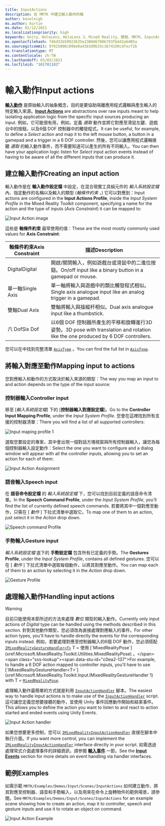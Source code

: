 ```yaml
---
title: InputActions
description: 在 MRTK 中建立輸入動作的檔
author: keveleigh
ms.author: kurtie
ms.date: 01/12/2021
ms.localizationpriority: high
keywords: Unity、HoloLens、HoloLens 2、Mixed Reality、開發、MRTK、InputActions、
ms.openlocfilehash: f4bd32b59923635e2300d6f00b793fb4d2a6d05a
ms.sourcegitcommit: 97815006c09be0a43b3d9b33c1674150cdfecf2b
ms.translationtype: MT
ms.contentlocale: zh-TW
ms.lasthandoff: 03/03/2021
ms.locfileid: "101781183"
---
```

# <a name="input-actions"></a><span data-ttu-id="c0ea2-104">輸入動作</span><span class="sxs-lookup"><span data-stu-id="c0ea2-104">Input actions</span></span>

<span data-ttu-id="c0ea2-105">[**輸入動作**](InputActions.md) 是原始輸入的抽象概念，目的是要協助隔離應用程式邏輯與產生輸入的特定輸入來源。</span><span class="sxs-lookup"><span data-stu-id="c0ea2-105">[**Input Actions**](InputActions.md) are abstractions over raw inputs meant to help isolating application logic from the specific input sources producing an input.</span></span> <span data-ttu-id="c0ea2-106">例如，它可能很有用，例如，定義 *選取* 動作並將它對應至滑鼠左鍵、遊戲台中的按鈕，以及6個 DOF 控制器中的觸發程式。</span><span class="sxs-lookup"><span data-stu-id="c0ea2-106">It can be useful, for example, to define a *Select* action and map it to the left mouse button, a button in a gamepad and a trigger in a 6 DOF controller.</span></span> <span data-ttu-id="c0ea2-107">然後，您可以讓應用程式邏輯接聽 *選取* 的輸入動作事件，而不需要知道可以產生的所有不同輸入。</span><span class="sxs-lookup"><span data-stu-id="c0ea2-107">You can then have your application logic listen for *Select* input action events instead of having to be aware of all the different inputs that can produce it.</span></span>

## <a name="creating-an-input-action"></a><span data-ttu-id="c0ea2-108">建立輸入動作</span><span class="sxs-lookup"><span data-stu-id="c0ea2-108">Creating an input action</span></span>

<span data-ttu-id="c0ea2-109">輸入動作是在 **輸入動作設定檔** 中設定，在混合現實工具組元件的 *輸入系統設定檔* 內、指定動作的名稱以及輸入的類型 (*軸條件約束* ，) 它可以對應到：</span><span class="sxs-lookup"><span data-stu-id="c0ea2-109">Input actions are configured in the **Input Actions Profile**, inside the *Input System Profile* in the Mixed Reality Toolkit component, specifying a name for the action and the type of inputs (*Axis Constraint*) it can be mapped to:</span></span>

<img src="../Images/Input/InputActions.png" style="max-width:100%;" alt="Input Action image">

<span data-ttu-id="c0ea2-110">這些是 **軸條件約束** 最常使用的值：</span><span class="sxs-lookup"><span data-stu-id="c0ea2-110">These are the most mostly commonly used values for **Axis Constraint**:</span></span>

<span data-ttu-id="c0ea2-111">軸條件約束</span><span class="sxs-lookup"><span data-stu-id="c0ea2-111">Axis Constraint</span></span> | <span data-ttu-id="c0ea2-112">描述</span><span class="sxs-lookup"><span data-stu-id="c0ea2-112">Description</span></span>
--- | ---
<span data-ttu-id="c0ea2-113">Digital</span><span class="sxs-lookup"><span data-stu-id="c0ea2-113">Digital</span></span> | <span data-ttu-id="c0ea2-114">開啟/關閉輸入，例如遊戲台或滑鼠中的二進位按鈕。</span><span class="sxs-lookup"><span data-stu-id="c0ea2-114">On/off input like a binary button in a gamepad or mouse.</span></span>
<span data-ttu-id="c0ea2-115">單一軸</span><span class="sxs-lookup"><span data-stu-id="c0ea2-115">Single Axis</span></span> | <span data-ttu-id="c0ea2-116">單一軸將輸入與遊戲中的類比觸發程式相似。</span><span class="sxs-lookup"><span data-stu-id="c0ea2-116">Single axis analogue input like an analog trigger in a gamepad.</span></span>
<span data-ttu-id="c0ea2-117">雙軸</span><span class="sxs-lookup"><span data-stu-id="c0ea2-117">Dual Axis</span></span> | <span data-ttu-id="c0ea2-118">雙軸將輸入與操縱杆相似。</span><span class="sxs-lookup"><span data-stu-id="c0ea2-118">Dual axis analogue input like a thumbstick.</span></span>
<span data-ttu-id="c0ea2-119">六 Dof</span><span class="sxs-lookup"><span data-stu-id="c0ea2-119">Six Dof</span></span> | <span data-ttu-id="c0ea2-120">以6個 DOF 控制器所產生的平移和旋轉進行3D 姿勢。</span><span class="sxs-lookup"><span data-stu-id="c0ea2-120">3D pose with translation and rotation like the one produced by 6 DOF controllers.</span></span>

<span data-ttu-id="c0ea2-121">您可以在中找到完整清單 [`AxisType`](xref:Microsoft.MixedReality.Toolkit.Utilities.AxisType) 。</span><span class="sxs-lookup"><span data-stu-id="c0ea2-121">You can find the full list in [`AxisType`](xref:Microsoft.MixedReality.Toolkit.Utilities.AxisType).</span></span>

## <a name="mapping-input-to-actions"></a><span data-ttu-id="c0ea2-122">將輸入對應至動作</span><span class="sxs-lookup"><span data-stu-id="c0ea2-122">Mapping input to actions</span></span>

<span data-ttu-id="c0ea2-123">您對應輸入和動作的方式取決於輸入來源的類型：</span><span class="sxs-lookup"><span data-stu-id="c0ea2-123">The way you map an input to and action depends on the type of the input source:</span></span>

### <a name="controller-input"></a><span data-ttu-id="c0ea2-124">控制器輸入</span><span class="sxs-lookup"><span data-stu-id="c0ea2-124">Controller input</span></span>

<span data-ttu-id="c0ea2-125">移至 [*輸入系統設定檔*] 下的 [**控制器輸入對應設定檔**]。</span><span class="sxs-lookup"><span data-stu-id="c0ea2-125">Go to the **Controller Input Mapping Profile**, under the *Input System Profile*.</span></span> <span data-ttu-id="c0ea2-126">您會在這裡找到所有支援的控制器清單：</span><span class="sxs-lookup"><span data-stu-id="c0ea2-126">There you will find a list of all supported controllers:</span></span>

<img src="../Images/Input/ControllerInputMappingProfile.PNG" style="max-width:100%;" alt="Input maping profile 1">

<span data-ttu-id="c0ea2-127">選取您要設定的專案，其中會出現一個對話方塊視窗與所有控制器輸入，讓您為每個控制器輸入設定動作：</span><span class="sxs-lookup"><span data-stu-id="c0ea2-127">Select the one you want to configure and a dialog window will appear with all the controller inputs, allowing you to set an action for each of them:</span></span>

<img src="../Images/Input/InputActionAssignment.PNG" style="max-width:100%;" alt="Input Action Assignment">

### <a name="speech-input"></a><span data-ttu-id="c0ea2-128">語音輸入</span><span class="sxs-lookup"><span data-stu-id="c0ea2-128">Speech input</span></span>

<span data-ttu-id="c0ea2-129">在 **語音命令設定檔** 的 *輸入系統設定檔* 下，您可以找到目前定義的語音命令清單。</span><span class="sxs-lookup"><span data-stu-id="c0ea2-129">In the **Speech Command Profile**, under the *Input System Profile*, you'll find the list of currently defined speech commands.</span></span> <span data-ttu-id="c0ea2-130">若要將其中一個對應至動作，只需在 [ *動作* ] 下拉式清單中選取它。</span><span class="sxs-lookup"><span data-stu-id="c0ea2-130">To map one of them to an action, just select it in the *Action* drop down.</span></span>

<img src="../Images/Input/SpeechCommandsProfile.png" style="max-width:100%;" alt="Speech command Profile">

### <a name="gesture-input"></a><span data-ttu-id="c0ea2-131">手勢輸入</span><span class="sxs-lookup"><span data-stu-id="c0ea2-131">Gesture input</span></span>

<span data-ttu-id="c0ea2-132">*輸入系統設定檔* 底下的 **手勢設定檔** 包含所有已定義的手勢。</span><span class="sxs-lookup"><span data-stu-id="c0ea2-132">The **Gestures Profile**, under the *Input System Profile*, contains all defined gestures.</span></span> <span data-ttu-id="c0ea2-133">您可以在 [ *動作* ] 下拉式清單中選取每個動作，以將其對應至動作。</span><span class="sxs-lookup"><span data-stu-id="c0ea2-133">You can map each of them to an action by selecting it in the *Action* drop down.</span></span>

<img src="../Images/Input/GestureProfile.png" style="max-width:100%;" alt="Gesture Profile">

## <a name="handling-input-actions"></a><span data-ttu-id="c0ea2-134">處理輸入動作</span><span class="sxs-lookup"><span data-stu-id="c0ea2-134">Handling input actions</span></span>

> [!WARNING]
> <span data-ttu-id="c0ea2-135">目前只能使用本節所述的方法來處理 *數位* 類型的輸入動作。</span><span class="sxs-lookup"><span data-stu-id="c0ea2-135">Currently only input actions of *Digital* type can be handled using the methods described in this section.</span></span> <span data-ttu-id="c0ea2-136">針對其他動作類型，您必須改為直接處理對應輸入的事件。</span><span class="sxs-lookup"><span data-stu-id="c0ea2-136">For other action types, you'll have to handle directly the events for the corresponding inputs instead.</span></span> <span data-ttu-id="c0ea2-137">例如，若要處理對應至控制器輸入的6個 DOF 動作，您必須搭配 [`IMixedRealityGestureHandler<T>`](xref:Microsoft.MixedReality.Toolkit.Input.IMixedRealityGestureHandler`1) T = 使用 [`MixedRealityPose`](xref:Microsoft.MixedReality.Toolkit.Utilities.MixedRealityPose) 。</span><span class="sxs-lookup"><span data-stu-id="c0ea2-137">For example, to handle a 6 DOF action mapped to controller inputs, you'll have to use [`IMixedRealityGestureHandler<T>`](xref:Microsoft.MixedReality.Toolkit.Input.IMixedRealityGestureHandler`1) with T = [`MixedRealityPose`](xref:Microsoft.MixedReality.Toolkit.Utilities.MixedRealityPose).</span></span>

<span data-ttu-id="c0ea2-138">處理輸入動作最簡單的方式就是利用 [`InputActionHandler`](xref:Microsoft.MixedReality.Toolkit.Input.InputActionHandler) 腳本。</span><span class="sxs-lookup"><span data-stu-id="c0ea2-138">The easiest way to handle input actions is to make use of the [`InputActionHandler`](xref:Microsoft.MixedReality.Toolkit.Input.InputActionHandler) script.</span></span> <span data-ttu-id="c0ea2-139">這可讓您定義您想要接聽的動作，並使用 Unity 事件回應動作開始和結束事件。</span><span class="sxs-lookup"><span data-stu-id="c0ea2-139">This allows you to define the action you want to listen to and react to action started and ended events using Unity Events.</span></span>

<img src="../Images/Input/InputActionHandler.PNG" style="max-width:100%;" alt="Input Action handler">

<span data-ttu-id="c0ea2-140">如果您想要更多控制，您可以 [`IMixedRealityInputActionHandler`](xref:Microsoft.MixedReality.Toolkit.Input.IMixedRealityInputActionHandler) 直接在腳本中執行介面。</span><span class="sxs-lookup"><span data-stu-id="c0ea2-140">If you want more control, you can implement the [`IMixedRealityInputActionHandler`](xref:Microsoft.MixedReality.Toolkit.Input.IMixedRealityInputActionHandler) interface directly in your script.</span></span> <span data-ttu-id="c0ea2-141">如需透過處理常式介面處理事件的詳細資訊，請參閱 [**輸入事件**](InputEvents.md) 一節。</span><span class="sxs-lookup"><span data-stu-id="c0ea2-141">See the [**Input Events**](InputEvents.md) section for more details on event handling via handler interfaces.</span></span>

## <a name="examples"></a><span data-ttu-id="c0ea2-142">範例</span><span class="sxs-lookup"><span data-stu-id="c0ea2-142">Examples</span></span>

<span data-ttu-id="c0ea2-143">如需示範 `MRTK/Examples/Demos/Input/Scenes/InputActions` 如何建立動作、將其對應至控制器、語音和手勢輸入，以及用來在命令上旋轉物件的範例場景，請參閱。</span><span class="sxs-lookup"><span data-stu-id="c0ea2-143">See `MRTK/Examples/Demos/Input/Scenes/InputActions` for an example scene showing how to create an action, map it to controller, speech and gesture inputs and use it to rotate an object on command.</span></span>

<img src="../Images/Input/InputActionsExample.PNG" style="max-width:100%;" alt="Input Action Example">
